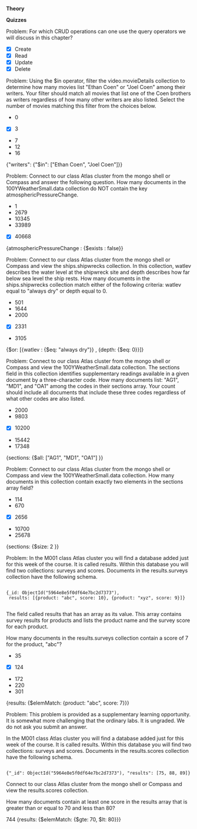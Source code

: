 **Theory**

**Quizzes**

Problem:
For which CRUD operations can one use the query operators we will discuss in this chapter?

- [X] Create
- [X] Read
- [X] Update
- [X] Delete

Problem:
Using the $in operator, filter the video.movieDetails collection to determine how many movies list "Ethan Coen" or "Joel Coen" among their writers. Your filter should match all movies that list one of the Coen brothers as writers regardless of how many other writers are also listed. Select the number of movies matching this filter from the choices below.

- 0
- [X] 3
- 7
- 12
- 16

{"writers": {"$in": ["Ethan Coen", "Joel Coen"]}}

Problem:
Connect to our class Atlas cluster from the mongo shell or Compass and answer the following question. How many documents in the 100YWeatherSmall.data collection do NOT contain the key atmosphericPressureChange.

- 1
- 2679
- 10345 
- 33989
- [X] 40668

{atmosphericPressureChange : {$exists : false}} 

Problem:
Connect to our class Atlas cluster from the mongo shell or Compass and view the ships.shipwrecks collection. In this collection, watlev describes the water level at the shipwreck site and depth describes how far below sea level the ship rests. How many documents in the ships.shipwrecks collection match either of the following criteria: watlev equal to "always dry" or depth equal to 0.

- 501
- 1644
- 2000
- [X] 2331
- 3105

{$or: [{watlev : {$eq: "always dry"}} , {depth:  {$eq:  0}}]}

Problem:
Connect to our class Atlas cluster from the mongo shell or Compass and view the 100YWeatherSmall.data collection. The sections field in this collection identifies supplementary readings available in a given document by a three-character code. How many documents list: "AG1", "MD1", and "OA1" among the codes in their sections array. Your count should include all documents that include these three codes regardless of what other codes are also listed.

- 2000
- 9803
- [X] 10200
- 15442
- 17348

{sections: {$all: ["AG1", "MD1", "OA1"] }}

Problem:
Connect to our class Atlas cluster from the mongo shell or Compass and view the 100YWeatherSmall.data collection. How many documents in this collection contain exactly two elements in the sections array field?

- 114
- 670
- [X] 2656
- 10700
- 25678

{sections: {$size: 2 }}

Problem:
In the M001 class Atlas cluster you will find a database added just for this week of the course. It is called results. Within this database you will find two collections: surveys and scores. Documents in the results.surveys collection have the following schema.

<code>
{_id: ObjectId("5964e8e5f0df64e7bc2d7373"),
 results: [{product: "abc", score: 10}, {product: "xyz", score: 9}]}
 </code>

The field called results that has an array as its value. This array contains survey results for products and lists the product name and the survey score for each product.

How many documents in the results.surveys collection contain a score of 7 for the product, "abc"?

- 35
- [X] 124
- 172
- 220
- 301

{results: {$elemMatch: {product: "abc", score: 7}}}

Problem:
This problem is provided as a supplementary learning opportunity. It is somewhat more challenging that the ordinary labs. It is ungraded. We do not ask you submit an answer.

In the M001 class Atlas cluster you will find a database added just for this week of the course. It is called results. Within this database you will find two collections: surveys and scores. Documents in the results.scores collection have the following schema.

<code>
{"_id": ObjectId("5964e8e5f0df64e7bc2d7373"), "results": [75, 88, 89]}
</code>

Connect to our class Atlas cluster from the mongo shell or Compass and view the results.scores collection.

How many documents contain at least one score in the results array that is greater than or equal to 70 and less than 80?

744 
{results: {$elemMatch: {$gte: 70, $lt: 80}}}
